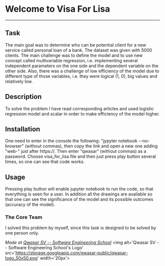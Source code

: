 # Welcome to Visa For Lisa
***

## Task
The main goal was to determine who can be potential client for a new service called personal loan of a bank. The dataset was given with 5000 clients.
The main challenge was to define the model and to use new concept called multivariable regression, i.e. implementing several independent parameters on the one side 
and the dependent variable on the other side. Also, there was a challenge of low efficiency of the model due to different type of those variables, i.e. they were logical (1, 0), 
big values and relatively low. 

## Description
To solve the problem I have read corresponding articles and used logistic regression model and scalar in order to make efficiency of the model higher.  

## Installation
One need to enter in the console the following: "jypyter notebook --no-browser" (without commas), then copy the link and open a new one adding 
"web-" just after https://. Then enter "qwasar" (without commas) as a password. 
Choose visa_for_lisa file and then just press play button several times, so one can see that code works.

## Usage
Pressing play button will enable jupyter notebook to run the code, so that everything is seen for a user. 
In addition all the drawings are available so that one can see the significance of the model and its possible outcomes (accuracy of the model).

### The Core Team

I solved this problem by myself, since this task is designed to be solved by one person only.

<span><i>Made at <a href='https://qwasar.io'>Qwasar SV -- Software Engineering School</a></i></span>
<span><img alt='Qwasar SV -- Software Engineering School's Logo' src='https://storage.googleapis.com/qwasar-public/qwasar-logo_50x50.png' width='20px'></span>
